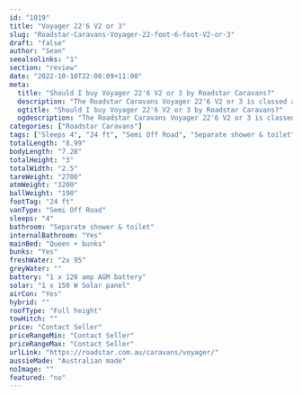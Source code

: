 ```yaml
---
id: "1019"
title: "Voyager 22'6 V2 or 3"
slug: "Roadstar-Caravans-Voyager-22-foot-6-foot-V2-or-3"
draft: "false"
author: "Sean"
seealsolinks: "1"
section: "review"
date: "2022-10-10T22:00:09+11:00"
meta:
  title: "Should I buy Voyager 22'6 V2 or 3 by Roadstar Caravans?"
  description: "The Roadstar Caravans Voyager 22'6 V2 or 3 is classed as Semi Off Road, and sleeps 4 people. It is Australian made and comes in at 24 ft. It generally has Separate shower & toilet."
  ogtitle: "Should I buy Voyager 22'6 V2 or 3 by Roadstar Caravans?"
  ogdescription: "The Roadstar Caravans Voyager 22'6 V2 or 3 is classed as Semi Off Road, and sleeps 4 people. It is Australian made and comes in at 24 ft. It generally has Separate shower & toilet."
categories: ["Roadstar Caravans"]
tags: ["Sleeps 4", "24 ft", "Semi Off Road", "Separate shower & toilet", "Full height", "Price Unknown", "Australian made"]
totalLength: "8.99"
bodyLength: "7.28"
totalHeight: "3"
totalWidth: "2.5"
tareWeight: "2700"
atmWeight: "3200"
ballWeight: "190"
footTag: "24 ft"
vanType: "Semi Off Road"
sleeps: "4"
bathroom: "Separate shower & toilet"
internalBathroom: "Yes"
mainBed: "Queen + bunks"
bunks: "Yes"
freshWater: "2x 95"
greyWater: ""
battery: "1 x 120 amp AGM battery"
solar: "1 x 150 W Solar panel"
airCon: "Yes"
hybrid: ""
roofType: "Full height"
towHitch: ""
price: "Contact Seller"
priceRangeMin: "Contact Seller"
priceRangeMax: "Contact Seller"
urlLink: "https://roadstar.com.au/caravans/voyager/"
aussieMade: "Australian made"
noImage: ""
featured: "no"
---
```

